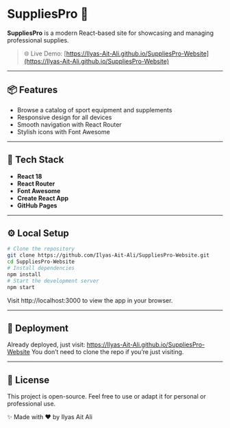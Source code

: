 # SuppliesPro 🛒

**SuppliesPro** is a modern React-based site for showcasing and managing professional supplies.

> 🌐 Live Demo: [https://Ilyas-Ait-Ali.github.io/SuppliesPro-Website](https://Ilyas-Ait-Ali.github.io/SuppliesPro-Website)

---

## 📦 Features

- Browse a catalog of sport equipment and supplements
- Responsive design for all devices
- Smooth navigation with React Router
- Stylish icons with Font Awesome

---

## 🔧 Tech Stack

- **React 18**
- **React Router**
- **Font Awesome**
- **Create React App**
- **GitHub Pages** 

---

## ⚙️ Local Setup

```bash
# Clone the repository
git clone https://github.com/Ilyas-Ait-Ali/SuppliesPro-Website.git
cd SuppliesPro-Website
# Install dependencies
npm install
# Start the development server
npm start
```
Visit http://localhost:3000 to view the app in your browser.

---

## 🚀 Deployment

Already deployed, just visit:
https://Ilyas-Ait-Ali.github.io/SuppliesPro-Website
You don’t need to clone the repo if you’re just visiting.

---

## 📄 License
This project is open-source. Feel free to use or adapt it for personal or professional use.


✨ Made with ❤️ by Ilyas Ait Ali